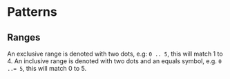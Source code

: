 # Patterns

## Ranges
An exclusive range is denoted with two dots, e.g: `0 .. 5`, this will match 1
to 4.
An inclusive range is denoted with two dots and an equals symbol, e.g.
`0 ..= 5`, this will match 0 to 5.